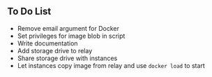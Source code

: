To Do List
-----------

* Remove email argument for Docker
* Set privileges for image blob in script
* Write documentation
* Add storage drive to relay
* Share storage drive with instances
* Let instances copy image from relay and use `docker load` to start


